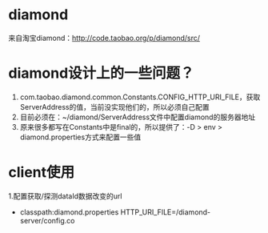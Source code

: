 diamond
=======

来自淘宝diamond：http://code.taobao.org/p/diamond/src/

diamond设计上的一些问题？
==
1. com.taobao.diamond.common.Constants.CONFIG_HTTP_URI_FILE，获取ServerAddress的值，当前没实现他们的，所以必须自己配置
1. 目前必须在：~/diamond/ServerAddress文件中配置diamond的服务器地址
1. 原来很多都写在Constants中是final的，所以提供了：-D > env > diamond.properties方式来配置一些值

client使用
==
1.配置获取/探测dataId数据改变的url 
* classpath:diamond.properties
 HTTP_URI_FILE=/diamond-server/config.co   
